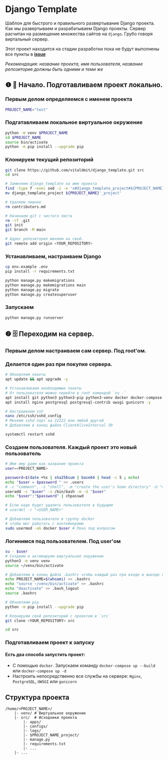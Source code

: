 # Django Template
Шаблон для быстрого и правильного развертывание Django проекта. Как мы развертываем и разрабатываем Django проекты. Сервер расчитан на размещение множества сайтов на `django`. Грубо говоря виртальный сервер.

Этот проект находится на стадии разработки пока не будут выполнены все пункты в [**issue**](https://github.com/vitaldmit/django_template/issues/1)

*Рекомендация: название проекта, имя пользователя, название репозитория должны быть одними и теми же*

## ❶ 🏁 Начало. Подготавливаем проект локально.
### Первым делом определяемся с именем проекта
```bash
PROJECT_NAME="test"
```

### Подгатавливаем локальное виртуальное окружение
```bash
python -m venv $PROJECT_NAME
cd $PROJECT_NAME
source bin/activate
python -m pip install --upgrade pip
```

### Клонируем текущий репозиторий
```bash
git clone https://github.com/vitaldmit/django_template.git src
cd src

# Заменяем django_template на имя проекта
find -type f -exec sed -i -e 's#django_template_project#${PROJECT_NAME}"_project"#g' {} \;
mv django_template_project ${PROJECT_NAME}'_project'

# Удаляем лишнее
rm contributors.md

# Начинаем git с чистого листа
rm -rf .git
git init
git branch -M main
```

```bash
# Адрес репозитория меняем на свой.
git remote add origin <YOUR_REPOSITORY>
```

### Устанавливаем, настраиваем Django
```bash
cp env.example .env
pip install -r requirements.txt

python manage.py makemigrations
python manage.py makemigrations main
python manage.py migrate
python manage.py createsuperuser
```

### Запускаем
```bash
python manage.py runserver
```


## ❷ 🗄️ Переходим на сервер.
### Первым делом настраиваем сам сервер. Под root'ом.
### Делается один раз при покупке сервера.
```bash
# Обновляем пакеты
apt update && apt upgrade -y

# Устанавливаем необходимые пакеты
# От пользователя можно перейти в root командой `su -`
apt install git python3 python3-pip python3-venv docker docker-compose -y
apt install nginx postgresql postgresql-contrib uwsgi gunicorn -y

# Настраиваем ssh
nano /etc/ssh/sshd_config
# Меняем sshd порт на 22222 или любой другой
# Добавляем в конец файла ClientAliveInterval 30
```

```bash
systemctl restart sshd
```

### Создаем пользователя. Каждый проект это новый пользователь
```bash
# Имя ему даем как название проекта
user=<PROJECT_NAME>
```

```bash
password=$(date +%s | sha256sum | base64 | head -c 5 ; echo)
echo "$user = $password " >> .users
# -c "comment", -s "shell", -m "create the user's home directory" -U "create a group with the same name as the user", 
useradd -c "$user" -s /bin/bash -m -U "$user"
echo "$user":"$password" | chpasswd

# Если надо будет удалить пользователя в будущем
# userdel -r "<USER_NAME>"

# Добавляем пользователя в группу docker
# чтобы мог работать с контейнерами
sudo usermod -aG docker $user # Пока под вопросом
```


### Логинимся под пользователем. Под user'ом
```bash
su - $user
# Создаем и активируем виртуальное окружение
python3 -m venv venv
source ~/venv/bin/activate

# Добавляем в конец файла .bashrc чтобы каждый раз при входе и выходе не набирать команды
echo PROJECT_NAME=$(whoami) >> .bashrc
echo "source ~/venv/bin/activate" >> .bashrc
echo "deactivate" >> .bash_logout
source .bashrc

# Обновляем pip
python -m pip install --upgrade pip
```

```bash
# Клонируем свой репозиторий с проектом в `src`
git clone <YOUR_REPOSITORY> src
```

```bash
cd src
```


### Подготавливаем проект к запуску
#### Есть два способа запустить проект:
- С помощью `docker`. Запускаем команду `docker-compose up --build` или `docker-compose up -d`
- Настроить непосредственно все службы на сервере: `Nginx`, `PostgreSQL`, `UWSGI` или `gunicorn`


## Структура проекта
```
/home/<PROJECT_NAME>/
    |- venv/ # Виртуальное окружение
    |- src/  # Исходники проекта
        |- apps/
        |- configs/
        |- logs/
        |- $PROJECT_NAME_project/
        |- manage.py
        |- requirements.txt
        |- ...
    |- ...
```
